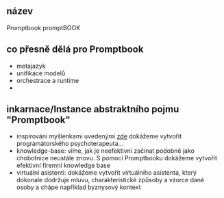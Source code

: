 ## název 

Promptbook
promptBOOK


## co přesně dělá pro Promptbook 

- metajazyk
- unifikace modelů 
- orchestrace a runtime 
-

## inkarnace/Instance abstraktního pojmu "Promptbook"

- inspirováni myšlenkami uvedenými [zde](https://youtu.be/Y6ZHV0RH0fQ?si=q-OOOgWHh-0eWQAO) dokážeme vytvořit programátorského psychoterapeuta...
- knowledge-base: víme, jak je neefektivní začínat podobně jako chobotnice neustále znovu. S pomocí Promptbooku dokážeme vytvořit efektivní firemní knowledge base
- virtuální asistenti: dokážeme vytvořit virtuálního asistenta, který dokonale dodržuje mluvu, charakteristické způsoby a vzorce dané osoby a chápe například byznysový kontext
